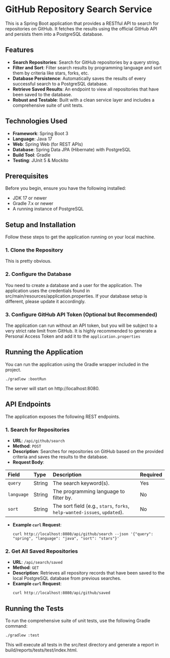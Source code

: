 # GitHub Repository Search Service

This is a Spring Boot application that provides a RESTful API to search for repositories on GitHub. It fetches the
results using the official GitHub API and persists them into a PostgreSQL database.

## Features

- **Search Repositories**: Search for GitHub repositories by a query string.
- **Filter and Sort**: Filter search results by programming language and sort them by criteria like stars, forks, etc.
- **Database Persistence**: Automatically saves the results of every successful search to a PostgreSQL database.
- **Retrieve Saved Results**: An endpoint to view all repositories that have been saved to the database.
- **Robust and Testable**: Built with a clean service layer and includes a comprehensive suite of unit tests.

## Technologies Used

- **Framework**: Spring Boot 3
- **Language**: Java 17
- **Web**: Spring Web (for REST APIs)
- **Database**: Spring Data JPA (Hibernate) with PostgreSQL
- **Build Tool**: Gradle
- **Testing**: JUnit 5 & Mockito

## Prerequisites

Before you begin, ensure you have the following installed:

- JDK 17 or newer
- Gradle 7.x or newer
- A running instance of PostgreSQL

## Setup and Installation

Follow these steps to get the application running on your local machine.

### 1. Clone the Repository

This is pretty obvious.

### 2. Configure the Database

You need to create a database and a user for the application.
The application uses the credentials found in src/main/resources/application.properties.
If your database setup is different, please update it accordingly.

### 3. Configure GitHub API Token (Optional but Recommended)

The application can run without an API token, but you will be subject to a very strict rate limit from GitHub. It is
highly recommended to generate a Personal Access Token and add it to the `application.properties`

## Running the Application

You can run the application using the Gradle wrapper included in the project.
```shell
./gradlew :bootRun
````
The server will start on http://localhost:8080.

## API Endpoints

The application exposes the following REST endpoints.

### 1. Search for Repositories

- **URL**: `/api/github/search`
- **Method**: `POST`
- **Description**: Searches for repositories on GitHub based on the provided criteria and saves the results to the
  database.
- **Request Body**:

| Field      | Type   | Description                                                               | Required |
|:-----------|:-------|:--------------------------------------------------------------------------|:---------|
| `query`    | String | The search keyword(s).                                                    | Yes      |
| `language` | String | The programming language to filter by.                                    | No       |
| `sort`     | String | The sort field (e.g., `stars`, `forks`, `help-wanted-issues`, `updated`). | No       |

- **Example `curl` Request**:
  ```shell
  curl http://localhost:8080/api/github/search --json '{"query": "spring", "language": "java", "sort": "stars"}'
  ```

### 2. Get All Saved Repositories

- **URL**: `/api/search/saved`
- **Method**: `GET`
- **Description**: Retrieves all repository records that have been saved to the local PostgreSQL database from previous
  searches.
- **Example `curl` Request**:
  ```shell
  curl http://localhost:8080/api/github/saved
  ```

## Running the Tests

To run the comprehensive suite of unit tests, use the following Gradle command:
```shell
./gradlew :test
```
This will execute all tests in the src/test directory and generate a report in build/reports/tests/test/index.html.